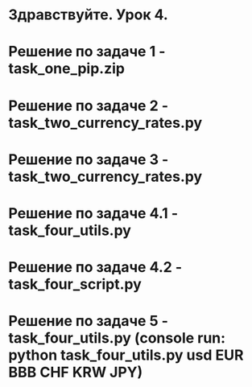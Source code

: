 # Здравствуйте. Урок 4. 
# Решение по задаче 1 - task_one_pip.zip
# Решение по задаче 2 - task_two_currency_rates.py
# Решение по задаче 3 - task_two_currency_rates.py
# Решение по задаче 4.1 - task_four_utils.py
# Решение по задаче 4.2 - task_four_script.py
# Решение по задаче 5 - task_four_utils.py (console run: python task_four_utils.py usd EUR BBB CHF KRW JPY)

